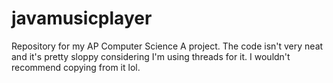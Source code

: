 # javamusicplayer
Repository for my AP Computer Science A project. The code isn't very neat and it's pretty sloppy considering I'm using threads for it. I wouldn't recommend copying from it lol.

